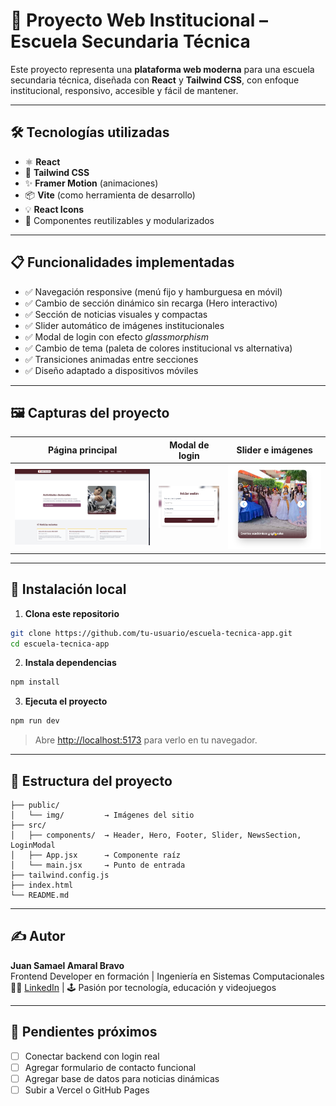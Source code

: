 # 🏫 Proyecto Web Institucional – Escuela Secundaria Técnica

Este proyecto representa una **plataforma web moderna** para una escuela secundaria técnica, diseñada con **React** y **Tailwind CSS**, con enfoque institucional, responsivo, accesible y fácil de mantener.

---

## 🛠️ Tecnologías utilizadas

- ⚛️ **React**
- 🎨 **Tailwind CSS**
- ✨ **Framer Motion** (animaciones)
- 📦 **Vite** (como herramienta de desarrollo)
- 💡 **React Icons**
- 🧪 Componentes reutilizables y modularizados

---

## 📋 Funcionalidades implementadas

- ✅ Navegación responsive (menú fijo y hamburguesa en móvil)
- ✅ Cambio de sección dinámico sin recarga (Hero interactivo)
- ✅ Sección de noticias visuales y compactas
- ✅ Slider automático de imágenes institucionales
- ✅ Modal de login con efecto *glassmorphism*
- ✅ Cambio de tema (paleta de colores institucional vs alternativa)
- ✅ Transiciones animadas entre secciones
- ✅ Diseño adaptado a dispositivos móviles

---

## 🖼️ Capturas del proyecto

| Página principal | Modal de login | Slider e imágenes |
|------------------|----------------|-------------------|
| ![Home](screenshots/home.png) | ![Login](screenshots/login.png) | ![Slider](screenshots/slider.png) |

---

## 🚀 Instalación local

1. **Clona este repositorio**
```bash
git clone https://github.com/tu-usuario/escuela-tecnica-app.git
cd escuela-tecnica-app
```

2. **Instala dependencias**
```bash
npm install
```

3. **Ejecuta el proyecto**
```bash
npm run dev
```

> Abre [http://localhost:5173](http://localhost:5173) para verlo en tu navegador.

---

## 📁 Estructura del proyecto

```
├── public/
│   └── img/         → Imágenes del sitio
├── src/
│   ├── components/  → Header, Hero, Footer, Slider, NewsSection, LoginModal
│   ├── App.jsx      → Componente raíz
│   └── main.jsx     → Punto de entrada
├── tailwind.config.js
├── index.html
└── README.md
```

---

## ✍️ Autor

**Juan Samael Amaral Bravo**  
Frontend Developer en formación | Ingeniería en Sistemas Computacionales  
👨‍💻 [LinkedIn](https://www.linkedin.com/in/samaelamaral/) | 🕹️ Pasión por tecnología, educación y videojuegos

---

## 📌 Pendientes próximos

- [ ] Conectar backend con login real
- [ ] Agregar formulario de contacto funcional
- [ ] Agregar base de datos para noticias dinámicas
- [ ] Subir a Vercel o GitHub Pages
